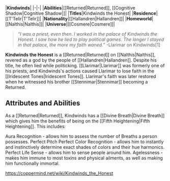 |**Kindwinds**|
|-|-|
|**Abilities**|[[Returned\|Returned]], [[Cognitive Shadow\|Cognitive Shadow]]|
|**Titles**|Kindwinds the Honest|
|**Residence**|[[T'Telir\|T'Telir]]|
|**Nationality**|[[Hallandren\|Hallandren]]|
|**Homeworld**|[[Nalthis\|Nalthis]]|
|**Universe**|[[Cosmere\|Cosmere]]|

>“*I was a priest, even then. I worked in the palace of Kindwinds the Honest. I saw how he lied to play political games. The longer I stayed in that palace, the more my faith waned.*”
\-Llarimar on Kindwinds[1]


**Kindwinds the Honest** is a [[Returned\|Returned]] on [[Nalthis\|Nalthis]], revered as a god by the people of [[Hallandren\|Hallandren]]. Despite his title, he often lied while politicking.
[[Llarimar\|Llarimar]] was formerly one of his priests, and Kindwinds's actions caused Llarimar to lose faith in the [[Iridescent Tones\|Iridescent Tones]]. Llarimar's faith was later restored when he witnessed his brother [[Stennimar\|Stennimar]] becoming a Returned.

## Attributes and Abilities
As a [[Returned\|Returned]], Kindwinds has a [[Divine Breath\|Divine Breath]] which gives him the benefits of being on the [[Fifth Heightening\|Fifth Heightening]]. This includes:

Aura Recognition - allows him to assess the number of Breaths a person possesses.
Perfect Pitch
Perfect Color Recognition - allows him to instantly and instinctively determine exact shades of colors and their hue harmonics.
Perfect Life Sense - allows him to sense people around him.
Agelessness - makes him immune to most toxins and physical ailments, as well as making him functionally immortal.


https://coppermind.net/wiki/Kindwinds_the_Honest